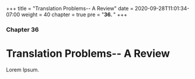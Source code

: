 +++
title = "Translation Problems-- A Review"
date = 2020-09-28T11:01:34-07:00
weight = 40
chapter = true
pre = "<b>36. </b>"
+++

### Chapter 36

# Translation Problems-- A Review

Lorem Ipsum.